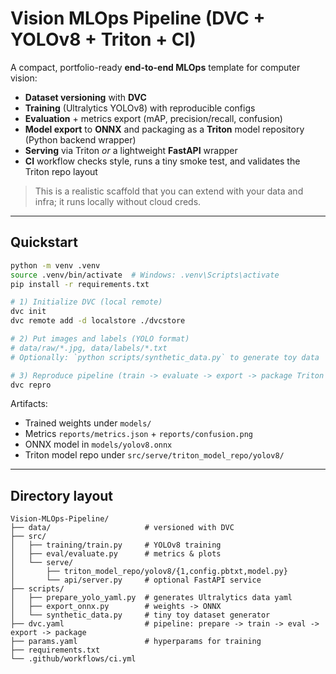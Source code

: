 # Vision MLOps Pipeline (DVC + YOLOv8 + Triton + CI)

A compact, portfolio-ready **end-to-end MLOps** template for computer vision:
- **Dataset versioning** with **DVC**
- **Training** (Ultralytics YOLOv8) with reproducible configs
- **Evaluation** + metrics export (mAP, precision/recall, confusion)
- **Model export** to **ONNX** and packaging as a **Triton** model repository (Python backend wrapper)
- **Serving** via Triton *or* a lightweight **FastAPI** wrapper
- **CI** workflow checks style, runs a tiny smoke test, and validates the Triton repo layout

> This is a realistic scaffold that you can extend with your data and infra; it runs locally without cloud creds.

---

## Quickstart

```bash
python -m venv .venv
source .venv/bin/activate  # Windows: .venv\Scripts\activate
pip install -r requirements.txt

# 1) Initialize DVC (local remote)
dvc init
dvc remote add -d localstore ./dvcstore

# 2) Put images and labels (YOLO format)
# data/raw/*.jpg, data/labels/*.txt
# Optionally: `python scripts/synthetic_data.py` to generate toy data

# 3) Reproduce pipeline (train -> evaluate -> export -> package Triton repo)
dvc repro
```

Artifacts:
- Trained weights under `models/`
- Metrics `reports/metrics.json` + `reports/confusion.png`
- ONNX model in `models/yolov8.onnx`
- Triton model repo under `src/serve/triton_model_repo/yolov8/`

---

## Directory layout
```
Vision-MLOps-Pipeline/
├── data/                     # versioned with DVC
├── src/
│   ├── training/train.py     # YOLOv8 training
│   ├── eval/evaluate.py      # metrics & plots
│   └── serve/
│       ├── triton_model_repo/yolov8/{1,config.pbtxt,model.py}
│       └── api/server.py     # optional FastAPI service
├── scripts/
│   ├── prepare_yolo_yaml.py  # generates Ultralytics data yaml
│   ├── export_onnx.py        # weights -> ONNX
│   └── synthetic_data.py     # tiny toy dataset generator
├── dvc.yaml                  # pipeline: prepare -> train -> eval -> export -> package
├── params.yaml               # hyperparams for training
├── requirements.txt
└── .github/workflows/ci.yml
```
